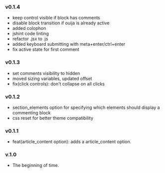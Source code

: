 ### v0.1.4

- keep control visible if block has comments
- disable block transition if ouija is already active
- added colophon
- jshint code linting
- refactor .jsx to .js
- added keyboard submitting with meta+enter/ctrl+enter
- fix active state for first comment

### v0.1.3

- set comments visibility to hidden
- moved sizing variables, updated offset
- fix(click controls): don't collapse on all clicks

### v0.1.2

- section_elements option for specifying which elements should display a commenting block
- css reset for better theme compatibility

### v0.1.1

- feat(article_content option): adds a article_content option.

### v.1.0

- The beginning of time.
